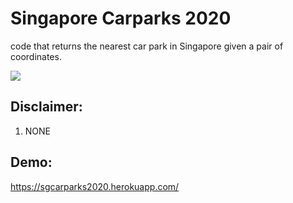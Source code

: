 # Singapore Carparks 2020
code that returns the nearest car park in Singapore given a pair of coordinates.

<p align="left">
  <img src="https://media.glassdoor.com/sqll/312783/land-transport-authority-squarelogo-1536799377861.png" />
</p>

## Disclaimer:
1. NONE

## Demo:
https://sgcarparks2020.herokuapp.com/
